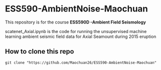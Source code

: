 # ESS590-AmbientNoise-Maochuan
This repository is for the course **ESS590D -Ambient Field Seismology**

scatenet_Axial.ipynb is the code for running the unsupervised machine learning ambient seismic field data for Axial Seamount during 2015 eruption

## How to clone this repo
```
git clone "https://github.com/Maochuan26/ESS590-AmbientNoise-Maochuan"
```
